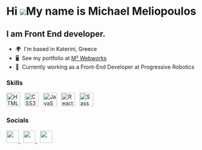 Hi ![](https://user-images.githubusercontent.com/18350557/176309783-0785949b-9127-417c-8b55-ab5a4333674e.gif)My name is Michael Meliopoulos
========================================================================================================================================

I am Front End developer.
--------------------------

*   🌍  I'm based in Katerini, Greece
*   🖥️  See my portfolio at <a target="_blank" rel="noreferrer" href='https://m2-portfolio.vercel.app/'>M² Webworks</a>
*   🤝  Currently working as a Front-End Developer at Progressive Robotics

### Skills

<p align="left">
<img src="https://raw.githubusercontent.com/danielcranney/readme-generator/main/public/icons/skills/html5-colored.svg" width="36" height="36" alt="HTML5" /> &nbsp;
<img src="https://raw.githubusercontent.com/danielcranney/readme-generator/main/public/icons/skills/css3-colored.svg" width="36" height="36" alt="CSS3" /> &nbsp;
<img src="https://raw.githubusercontent.com/danielcranney/readme-generator/main/public/icons/skills/javascript-colored.svg" width="36" height="36" alt="JavaScript" /> &nbsp;
<img src="https://raw.githubusercontent.com/danielcranney/readme-generator/main/public/icons/skills/react-colored.svg" width="36" height="36" alt="React" /> &nbsp; 
<img src="https://raw.githubusercontent.com/danielcranney/readme-generator/main/public/icons/skills/sass-colored.svg" width="36" height="36" alt="Sass" /> &nbsp; 

### Socials

<p align="left"> 
 <a href="https://www.linkedin.com/in/mixalis-meliopoulos/" target="_blank" rel="noreferrer">
  <img src="https://raw.githubusercontent.com/danielcranney/readme-generator/main/public/icons/socials/linkedin.svg" width="32" height="32" />
 </a>&nbsp;
 <a href="https://www.facebook.com/mixalis.meliopoulos/" target="_blank" rel="noreferrer">
 <img src="https://raw.githubusercontent.com/danielcranney/readme-generator/main/public/icons/socials/facebook.svg" width="32" height="32" />
 </a>&nbsp;
  <a href="https://www.instagram.com/mixalis__meliopoulos/" target="_blank" rel="noreferrer">
  <img src="https://raw.githubusercontent.com/danielcranney/readme-generator/main/public/icons/socials/instagram.svg" width="32" height="32" />
 </a>
</p>
